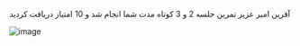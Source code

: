 آفرین امیر عزیز تمرین جلسه 2 و 3 کوتاه مدت شما انجام شد و 10 امتیاز دریافت کردید

![image](https://cdn-icons-png.flaticon.com/512/7504/7504022.png)
